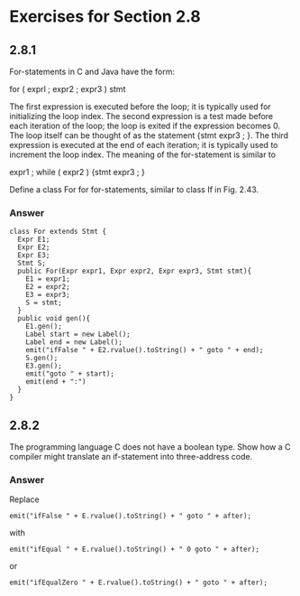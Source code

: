 # Exercises for Section 2.8

## 2.8.1

For-statements in C and Java have the form:

for ( exprl ; expr2 ; expr3 ) stmt

The first expression is executed before the loop; it is typically used for
initializing the loop index. The second expression is a test made before each
iteration of the loop; the loop is exited if the expression becomes 0. The loop
itself can be thought of as the statement {stmt expr3 ; }. The third expression
is executed at the end of each iteration; it is typically used to increment the
loop index. The meaning of the for-statement is similar to

expr1 ; while ( expr2 ) {stmt expr3 ; }

Define a class For for for-statements, similar to class If in Fig. 2.43.

### Answer

```[text]
class For extends Stmt {
  Expr E1;
  Expr E2;
  Expr E3;
  Stmt S;
  public For(Expr expr1, Expr expr2, Expr expr3, Stmt stmt){
    E1 = expr1;
    E2 = expr2;
    E3 = expr3;
    S = stmt;
  }
  public void gen(){
    E1.gen();
    Label start = new Label();
    Label end = new Label();
    emit("ifFalse " + E2.rvalue().toString() + " goto " + end);
    S.gen();
    E3.gen();
    emit("goto " + start);
    emit(end + ":")
  }
}
```

## 2.8.2

The programming language C does not have a boolean type. Show how a C compiler might translate an if-statement into three-address code.

### Answer

Replace

```[text]
emit("ifFalse " + E.rvalue().toString() + " goto " + after);
```

with

```[text]
emit("ifEqual " + E.rvalue().toString() + " 0 goto " + after);
```

or

```[text]
emit("ifEqualZero " + E.rvalue().toString() + " goto " + after);
```
